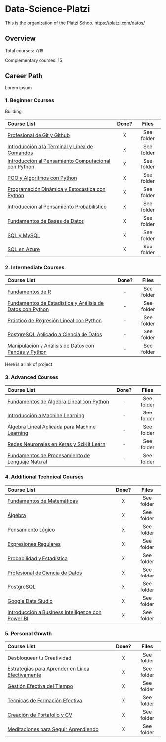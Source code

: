 # Data-Science-Platzi
This is the organization of the Platzi Schoo. https://platzi.com/datos/



## Overview

Total courses: 7/19

Complementary courses: 15





## Career Path

Lorem ipsum 

### 1. Beginner Courses

Building

| Course List                                                                                                    | Done? |    Files    |
| :------------------------------------------------------------------------------------------------------------- |:-----:|:-----------:|
| [Profesional de Git y Github](https://platzi.com/cursos/git-github/)                                           | X     | See folder  |
| [Introducción a la Terminal y Línea de Comandos](https://platzi.com/cursos/terminal/)                          | X     | See folder  |
| [Introducción al Pensamiento Computacional con Python](https://platzi.com/cursos/python-cs/)                   | X     | See folder  |
| [POO y Algoritmos con Python](https://platzi.com/cursos/poo-python/)                                           | X     | See folder  |
| [Programación Dinámica y Estocástica con Python](https://platzi.com/cursos/programacion-estocastica/)          | X     | See folder  |
| [Introducción al Pensamiento Probabilístico](https://platzi.com/cursos/probabilistica/)                        | X     | See folder  |
| [Fundamentos de Bases de Datos](https://platzi.com/cursos/bd/)                                                 | X     | See folder  |
| [SQL y MySQL](https://platzi.com/cursos/sql-mysql/)                                                            | X     | See folder  |
| [SQL en Azure](https://platzi.com/cursos/sql-azure/)                                                           | X     | See folder  |

### 2. Intermediate Courses

| Course List                                                                                                    | Done? |    Files    |
| :------------------------------------------------------------------------------------------------------------- |:-----:|:-----------:|
| [Fundamentos de R](https://platzi.com/cursos/fundamentos-r/)                                                   | -     | See folder  |
| [Fundamentos de Estadística y Análisis de Datos con Python](https://platzi.com/cursos/estadistica-python/)     | -     | See folder  |
| [Práctico de Regresión Lineal con Python](https://platzi.com/cursos/regresion-python/)                         | -     | See folder  |
| [PostgreSQL Aplicado a Ciencia de Datos](https://platzi.com/cursos/postgresql-datos/)                          | -     | See folder  |
| [Manipulación y Análisis de Datos con Pandas y Python](https://platzi.com/cursos/pandas/)                      | -     | See folder  |

Here is a link of project

### 3. Advanced Courses

| Course List                                                                                                    | Done? |    Files    |
| :------------------------------------------------------------------------------------------------------------- |:-----:|:-----------:|
| [Fundamentos de Álgebra Lineal con Python](https://platzi.com/cursos/algebra-lineal/)                          | -     | See folder  |
| [Introducción a Machine Learning](https://platzi.com/cursos/machine-learning/)                                 | -     | See folder  |
| [Álgebra Lineal Aplicada para Machine Learning](https://platzi.com/cursos/algebra-ml/)                         | -     | See folder  |
| [Redes Neuronales en Keras y SciKit Learn](https://platzi.com/cursos/keras-neural-networks/)                   | -     | See folder  |
| [Fundamentos de Procesamiento de Lenguaje Natural](https://platzi.com/cursos/python-lenguaje-natural/)         | -     | See folder  |

### 4. Additional Technical Courses

| Course List                                                                                                    | Done? |    Files    |
| :------------------------------------------------------------------------------------------------------------- |:-----:|:-----------:|
| [Fundamentos de Matemáticas](https://platzi.com/cursos/fundamentos-matematicas/)                               | X     | See folder  |
| [Álgebra](https://platzi.com/cursos/algebra/)                                                                  | X     | See folder  |
| [Pensamiento Lógico](https://platzi.com/cursos/pensamiento-logico/)                                            | X     | See folder  |
| [Expresiones Regulares](https://platzi.com/cursos/expresiones-regulares/)                                      | X     | See folder  |
| [Probabilidad y Estadística](https://platzi.com/cursos/probabilidad-estadistica/)                              | X     | See folder  |
| [Profesional de Ciencia de Datos](https://platzi.com/cursos/data/)                                             | X     | See folder  |
| [PostgreSQL](https://platzi.com/cursos/postgresql/)                                                            | X     | See folder  |
| [Google Data Studio](https://platzi.com/cursos/data-studio/)                                                   | X     | See folder  |
| [Introducción a Business Intelligence con Power BI](https://platzi.com/cursos/business-intelligence/)          | X     | See folder  |

### 5. Personal Growth

| Course List                                                                                                    | Done? |    Files    |
| :------------------------------------------------------------------------------------------------------------- |:-----:|:-----------:|
| [Desbloquear tu Creatividad](https://platzi.com/cursos/desbloquea-creatividad/)                                | X     | See folder  |
| [Estrategias para Aprender en Línea Efectivamente](https://platzi.com/cursos/aprender/)                        | X     | See folder  |
| [Gestión Efectiva del Tiempo](https://platzi.com/cursos/gestion-tiempo/)                                       | X     | See folder  |
| [Técnicas de Formación Efectiva](https://platzi.com/cursos/formacion/)                                         | X     | See folder  |
| [Creación de Portafolio y CV](https://platzi.com/cursos/portafolios/)                                          | X     | See folder  |
| [Meditaciones para Seguir Aprendiendo](https://platzi.com/cursos/meditacion/)                                  | X     | See folder  |
